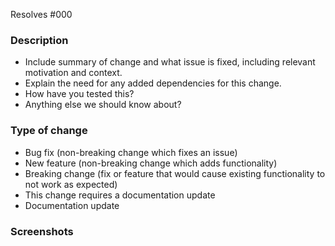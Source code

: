 Resolves #000 <!--fill issue number-->

<!-- Go through this checklist before opening your PR

### Self Checklist:

- I have performed a self-review of my own code
- I have commented my code, particularly in hard-to-understand areas
- I have made corresponding changes to the documentation
- I have added tests that prove my fix is effective or that my feature works
- New and existing unit tests pass locally with my changes
- I have run [`standardrb`](https://github.com/testdouble/standard) and verified there are no lint offenses in my code (use `standardrb --fix` to autocorrect offenses)
- I have included "WIP" in the PR Title if this is in progress

-->

### Description

- Include summary of change and what issue is fixed, including relevant motivation and context.
- Explain the need for any added dependencies for this change.
- How have you tested this?
- Anything else we should know about?

### Type of change

<!-- Which of these options are relevant? Remove those that do not apply. -->

* Bug fix (non-breaking change which fixes an issue)
* New feature (non-breaking change which adds functionality)
* Breaking change (fix or feature that would cause existing functionality to not work as expected)
* This change requires a documentation update
* Documentation update

### Screenshots

<!-- Drop screenshots of any visual changes here. This will greatly speed up the review process. -->

